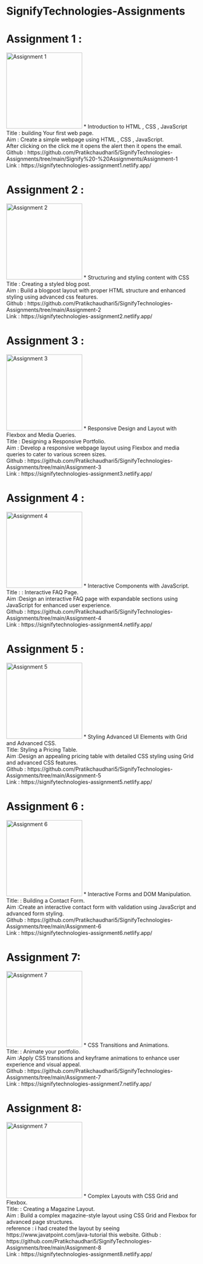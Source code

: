 # SignifyTechnologies-Assignments
# Assignment 1 : 
<img src="https://i.imgur.com/biKqfC9.png" alt="Assignment 1" width="200"/>
* Introduction to HTML , CSS , JavaScript<br> 
Title : building Your first web page.<br>
Aim : Create a simple webpage using HTML , CSS , JavaScript.<br>
    After clicking on the click me it opens the alert then it opens the email. <br>
Github : https://github.com/Pratikchaudhari5/SignifyTechnologies-Assignments/tree/main/Signify%20-%20Assignments/Assignment-1 <br>
Link : https://signifytechnologies-assignment1.netlify.app/
<br>

# Assignment 2 : 
<img src="https://i.imgur.com/24ApAHa.png" alt="Assignment 2" width="200"/>
* Structuring and styling content with CSS<br> 
Title : Creating a styled blog post.<br>
Aim : Build a blogpost layout with proper HTML structure and enhanced styling using advanced css features.<br>
Github : https://github.com/Pratikchaudhari5/SignifyTechnologies-Assignments/tree/main/Assignment-2 <br>
Link : https://signifytechnologies-assignment2.netlify.app/

# Assignment 3 : 
<img src="https://i.imgur.com/ji6XtEm.png" alt="Assignment 3" width="200"/>
* Responsive Design and Layout with Flexbox and Media Queries.<br> 
Title :  Designing a Responsive Portfolio.<br>
Aim : Develop a responsive webpage layout using Flexbox and media queries to cater to
various screen sizes.<br>
Github : https://github.com/Pratikchaudhari5/SignifyTechnologies-Assignments/tree/main/Assignment-3 <br>
Link : https://signifytechnologies-assignment3.netlify.app/

# Assignment 4 : 
<img src="https://i.imgur.com/ayqDKFI.png" alt="Assignment 4" width="200"/>
* Interactive Components with JavaScript.<br> 
Title : : Interactive FAQ Page.<br>
Aim :Design an interactive FAQ page with expandable sections using JavaScript for
enhanced user experience.<br>
Github : https://github.com/Pratikchaudhari5/SignifyTechnologies-Assignments/tree/main/Assignment-4 <br>
Link : https://signifytechnologies-assignment4.netlify.app/

# Assignment 5 : 
<img src="https://i.imgur.com/PKpucju.png" alt="Assignment 5" width="200"/>
* Styling Advanced UI Elements with Grid and Advanced CSS.<br> 
Title: Styling a Pricing Table.<br>
Aim :Design an appealing pricing table with detailed CSS styling using Grid and advanced
CSS features.<br>
Github : https://github.com/Pratikchaudhari5/SignifyTechnologies-Assignments/tree/main/Assignment-5 <br>
Link : https://signifytechnologies-assignment5.netlify.app/

# Assignment 6 : 
<img src="https://i.imgur.com/946u95B.png" alt="Assignment 6" width="200"/>
*  Interactive Forms and DOM Manipulation.<br> 
Title: : Building a Contact Form.<br>
Aim :Create an interactive contact form with validation using JavaScript and advanced
form styling.<br>
Github : https://github.com/Pratikchaudhari5/SignifyTechnologies-Assignments/tree/main/Assignment-6 <br>
Link : https://signifytechnologies-assignment6.netlify.app/

# Assignment 7: 
<img src="https://i.imgur.com/dEN8ZtW.png" alt="Assignment 7" width="200"/>
* CSS Transitions and Animations.<br> 
Title: : Animate your portfolio.<br>
Aim :Apply CSS transitions and keyframe animations to enhance user experience and
visual appeal.<br>
Github : https://github.com/Pratikchaudhari5/SignifyTechnologies-Assignments/tree/main/Assignment-7 <br>
Link : https://signifytechnologies-assignment7.netlify.app/

# Assignment 8: 
<img src="https://i.imgur.com/iU96OPh.png" alt="Assignment 7" width="200"/>
* Complex Layouts with CSS Grid and Flexbox.<br> 
Title: :  Creating a Magazine Layout.<br>
Aim : Build a complex magazine-style layout using CSS Grid and Flexbox for advanced
page structures.<br>
reference : i had created the layout by seeing https://www.javatpoint.com/java-tutorial this website.
Github : https://github.com/Pratikchaudhari5/SignifyTechnologies-Assignments/tree/main/Assignment-8 <br>
Link : https://signifytechnologies-assignment8.netlify.app/

